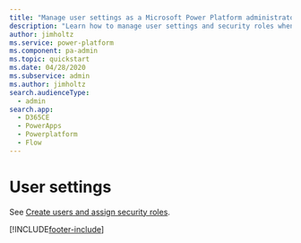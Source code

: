 ```yaml
---
title: "Manage user settings as a Microsoft Power Platform administrator"
description: "Learn how to manage user settings and security roles when administering Microsoft Power Platform."
author: jimholtz
ms.service: power-platform
ms.component: pa-admin
ms.topic: quickstart
ms.date: 04/28/2020
ms.subservice: admin
ms.author: jimholtz
search.audienceType: 
  - admin 
search.app:
  - D365CE
  - PowerApps
  - Powerplatform
  - Flow
---
```

# User settings

See [Create users and assign security roles](create-users-assign-online-security-roles.md).

[!INCLUDE[footer-include](../includes/footer-banner.md)]

